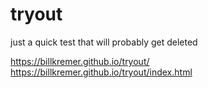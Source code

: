 # tryout
just a quick test that will probably get deleted

https://billkremer.github.io/tryout/
https://billkremer.github.io/tryout/index.html

